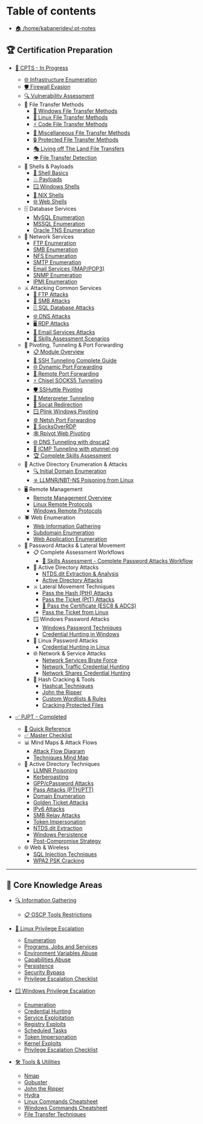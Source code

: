# Table of contents

* [🏠 /home/kabaneridev/.pt-notes](README.md)

## 🏆 Certification Preparation

* [🎯 CPTS - In Progress](CPTS-PREP/README.md)
  * [🌐 Infrastructure Enumeration](CPTS-PREP/footprinting.md)
  * [🛡️ Firewall Evasion](CPTS-PREP/firewall-evasion.md)
  * [🔍 Vulnerability Assessment](CPTS-PREP/vulnerability-assessment.md)
  * 📂 File Transfer Methods
    * [📂 Windows File Transfer Methods](CPTS-PREP/file-transfers/windows-file-transfers.md)
    * [🐧 Linux File Transfer Methods](CPTS-PREP/file-transfers/linux-file-transfers.md)
    * [⚡ Code File Transfer Methods](CPTS-PREP/file-transfers/code-file-transfers.md)
    * [🔀 Miscellaneous File Transfer Methods](CPTS-PREP/file-transfers/miscellaneous-file-transfers.md)
    * [🔒 Protected File Transfer Methods](CPTS-PREP/file-transfers/protected-file-transfers.md)
    * [🎭 Living off The Land File Transfers](CPTS-PREP/file-transfers/living-off-the-land-file-transfers.md)
    * [👁️ File Transfer Detection](CPTS-PREP/file-transfers/file-transfer-detection.md)
  * 🐚 Shells & Payloads
    * [🔧 Shell Basics](CPTS-PREP/shells-payloads/shell-basics.md)
    * [💥 Payloads](CPTS-PREP/shells-payloads/payloads.md)
    * [🪟 Windows Shells](CPTS-PREP/shells-payloads/windows-shells.md)
    * [🐧 NIX Shells](CPTS-PREP/shells-payloads/nix-shells.md)
    * [🌐 Web Shells](CPTS-PREP/shells-payloads/web-shells.md)
  * 🗄️ Database Services
    * [MySQL Enumeration](CPTS-PREP/databases/mysql-enumeration.md)
    * [MSSQL Enumeration](CPTS-PREP/databases/mssql-enumeration.md)
    * [Oracle TNS Enumeration](CPTS-PREP/databases/oracle-enumeration.md)
  * 📁 Network Services
    * [FTP Enumeration](CPTS-PREP/services/ftp-enumeration.md)
    * [SMB Enumeration](CPTS-PREP/services/smb-enumeration.md)
    * [NFS Enumeration](CPTS-PREP/services/nfs-enumeration.md)
    * [SMTP Enumeration](CPTS-PREP/services/smtp-enumeration.md)
    * [Email Services (IMAP/POP3)](CPTS-PREP/services/email-enumeration.md)
    * [SNMP Enumeration](CPTS-PREP/services/snmp-enumeration.md)
    * [IPMI Enumeration](CPTS-PREP/services/ipmi-enumeration.md)
  * ⚔️ Attacking Common Services
    * [📁 FTP Attacks](CPTS-PREP/attacking-common-services/ftp-attacks.md)
    * [🔗 SMB Attacks](CPTS-PREP/attacking-common-services/smb-attacks.md)
    * [🗄️ SQL Database Attacks](CPTS-PREP/attacking-common-services/sql-attacks.md)
    * [🌐 DNS Attacks](CPTS-PREP/attacking-common-services/dns-attacks.md)
    * [🖥️ RDP Attacks](CPTS-PREP/attacking-common-services/rdp-attacks.md)
    * [📧 Email Services Attacks](CPTS-PREP/attacking-common-services/smtp-attacks.md)
    * [🎯 Skills Assessment Scenarios](CPTS-PREP/attacking-common-services/skills-assessment.md)
  * 🔀 Pivoting, Tunneling & Port Forwarding
    * [📋 Module Overview](CPTS-PREP/pivoting-tunneling-port-forwarding/pivoting-overview.md)
    * [🔧 SSH Tunneling Complete Guide](CPTS-PREP/pivoting-tunneling-port-forwarding/ssh-tunneling.md)
    * [🌐 Dynamic Port Forwarding](CPTS-PREP/pivoting-tunneling-port-forwarding/dynamic-port-forwarding.md)
    * [🔄 Remote Port Forwarding](CPTS-PREP/pivoting-tunneling-port-forwarding/remote-port-forwarding.md)
    * [⚡ Chisel SOCKS5 Tunneling](CPTS-PREP/pivoting-tunneling-port-forwarding/chisel-socks5-tunneling.md)
    * [🛡️ SSHuttle Pivoting](CPTS-PREP/pivoting-tunneling-port-forwarding/sshuttle-pivoting.md)
    * [🎯 Meterpreter Tunneling](CPTS-PREP/pivoting-tunneling-port-forwarding/meterpreter-tunneling.md)
    * [🔗 Socat Redirection](CPTS-PREP/pivoting-tunneling-port-forwarding/socat-redirection.md)
    * [🪟 Plink Windows Pivoting](CPTS-PREP/pivoting-tunneling-port-forwarding/plink-windows-pivoting.md)
    * [⚙️ Netsh Port Forwarding](CPTS-PREP/pivoting-tunneling-port-forwarding/netsh-windows-portforward.md)
    * [🔌 SocksOverRDP](CPTS-PREP/pivoting-tunneling-port-forwarding/socksoverrdp-windows-pivoting.md)
    * [🕸️ Rpivot Web Pivoting](CPTS-PREP/pivoting-tunneling-port-forwarding/rpivot-web-pivoting.md)
    * [🌐 DNS Tunneling with dnscat2](CPTS-PREP/pivoting-tunneling-port-forwarding/dnscat2-dns-tunneling.md)
    * [📡 ICMP Tunneling with ptunnel-ng](CPTS-PREP/pivoting-tunneling-port-forwarding/ptunnel-ng-icmp-tunneling.md)
    * [🏆 Complete Skills Assessment](CPTS-PREP/pivoting-tunneling-port-forwarding/skills-assessment-complete-walkthrough.md)
  * 🏰 Active Directory Enumeration & Attacks
    * [🔍 Initial Domain Enumeration](CPTS-PREP/active-directory-enumeration-attacks/initial-enumeration-domain.md)
    * [☣️ LLMNR/NBT-NS Poisoning from Linux](CPTS-PREP/active-directory-enumeration-attacks/llmnr-nbt-ns-poisoning-linux.md)
  * 🖥️ Remote Management
    * [Remote Management Overview](CPTS-PREP/remote-management/remote-management.md)
    * [Linux Remote Protocols](CPTS-PREP/remote-management/linux-remote-protocols.md)
    * [Windows Remote Protocols](CPTS-PREP/remote-management/windows-remote-protocols.md)
  * 🕷️ Web Enumeration
    * [Web Information Gathering](CPTS-PREP/web-enumeration/web-information-gathering.md)
    * [Subdomain Enumeration](CPTS-PREP/web-enumeration/subdomain-enumeration.md)
    * [Web Application Enumeration](CPTS-PREP/web-enumeration/web-application-enumeration.md)
  * 🔐 Password Attacks & Lateral Movement
    * 📋 Complete Assessment Workflows
      * [🎯 Skills Assessment - Complete Password Attacks Workflow](CPTS-PREP/passwords-attacks/skills-assessment-workflow.md)
    * 🎯 Active Directory Attacks
      * [NTDS.dit Extraction & Analysis](CPTS-PREP/passwords-attacks/active-directory-ntds-attacks.md)
      * [Active Directory Attacks](CPTS-PREP/passwords-attacks/active-directory-attacks.md)
    * ⚔️ Lateral Movement Techniques
      * [Pass the Hash (PtH) Attacks](CPTS-PREP/passwords-attacks/pass-the-hash.md)
      * [Pass the Ticket (PtT) Attacks](CPTS-PREP/passwords-attacks/pass-the-ticket.md)
      * [📜 Pass the Certificate (ESC8 & ADCS)](CPTS-PREP/passwords-attacks/pass-the-certificate.md)
      * [Pass the Ticket from Linux](CPTS-PREP/passwords-attacks/pass-the-ticket-linux.md)
    * 🪟 Windows Password Attacks
      * [Windows Password Techniques](CPTS-PREP/passwords-attacks/windows-passwords.md)
      * [Credential Hunting in Windows](CPTS-PREP/passwords-attacks/credential-hunting-windows.md)
    * 🐧 Linux Password Attacks
      * [Credential Hunting in Linux](CPTS-PREP/passwords-attacks/credential-hunting-linux.md)
    * 🌐 Network & Service Attacks
      * [Network Services Brute Force](CPTS-PREP/passwords-attacks/network-services.md)
      * [Network Traffic Credential Hunting](CPTS-PREP/passwords-attacks/credential-hunting-network.md)
      * [Network Shares Credential Hunting](CPTS-PREP/passwords-attacks/credential-hunting-shares.md)
    * 🔨 Hash Cracking & Tools
      * [Hashcat Techniques](CPTS-PREP/passwords-attacks/hashcat.md)
      * [John the Ripper](CPTS-PREP/passwords-attacks/john-the-ripper.md)
      * [Custom Wordlists & Rules](CPTS-PREP/passwords-attacks/custom-wordlists-rules.md)
      * [Cracking Protected Files](CPTS-PREP/passwords-attacks/cracking-protected-files.md)

* [✅ PJPT - Completed](PJPT-prep/README.md)
  * [🎯 Quick Reference](PJPT-prep/PJPT-QUICK-REFERENCE.md)
  * [✅ Master Checklist](PJPT-prep/PJPT-MASTER-CHECKLIST.md)
  * 📊 Mind Maps & Attack Flows
    * [Attack Flow Diagram](PJPT-prep/PJPT-GitBook-MindMap.md)
    * [Techniques Mind Map](PJPT-prep/PJPT-GitBook-Techniques-Map.md)
  * 🎯 Active Directory Techniques
    * [LLMNR Poisoning](PJPT-prep/llmnr-poisoning.md)
    * [Kerberoasting](PJPT-prep/kerberoasting.md)
    * [GPP/cPassword Attacks](PJPT-prep/gpp-cpassword-attacks.md)
    * [Pass Attacks (PTH/PTT)](PJPT-prep/pass-attacks.md)
    * [Domain Enumeration](PJPT-prep/domain-enumeration.md)
    * [Golden Ticket Attacks](PJPT-prep/golden-ticket-attacks.md)
    * [IPv6 Attacks](PJPT-prep/ipv6-attacks.md)
    * [SMB Relay Attacks](PJPT-prep/smb-relay-attacks.md)
    * [Token Impersonation](PJPT-prep/token-impersonation.md)
    * [NTDS.dit Extraction](PJPT-prep/ntds-dit-extraction.md)
    * [Windows Persistence](PJPT-prep/windows-persistence-techniques.md)
    * [Post-Compromise Strategy](PJPT-prep/post-compromise-attack-strategy.md)
  * 🌐 Web & Wireless
    * [SQL Injection Techniques](PJPT-prep/sql-injection-techniques.md)
    * [WPA2 PSK Cracking](PJPT-prep/wpa2-psk-cracking.md)

---

## 🔧 Core Knowledge Areas

* [🔍 Information Gathering](information-gathering.md)
  * [📋 OSCP Tools Restrictions](oscp-tools-restrictions.md)

* [🐧 Linux Privilege Escalation](linux-privilege-escalation/README.md)
  * [Enumeration](linux-privilege-escalation/enumeration.md)
  * [Programs, Jobs and Services](linux-privilege-escalation/programs-jobs-and-services.md)
  * [Environment Variables Abuse](linux-privilege-escalation/environment-variables-abuse.md)
  * [Capabilities Abuse](linux-privilege-escalation/capabilities-abuse.md)
  * [Persistence](linux-privilege-escalation/persistence.md)
  * [Security Bypass](linux-privilege-escalation/security-bypass.md)
  * [Privilege Escalation Checklist](linux-privilege-escalation/checklist.md)

* [🪟 Windows Privilege Escalation](windows-privilege-escalation/README.md)
  * [Enumeration](windows-privilege-escalation/enumeration.md)
  * [Credential Hunting](windows-privilege-escalation/credential-hunting.md)
  * [Service Exploitation](windows-privilege-escalation/service-exploitation.md)
  * [Registry Exploits](windows-privilege-escalation/registry-exploits.md)
  * [Scheduled Tasks](windows-privilege-escalation/scheduled-tasks.md)
  * [Token Impersonation](windows-privilege-escalation/token-impersonation.md)
  * [Kernel Exploits](windows-privilege-escalation/kernel-exploits.md)
  * [Privilege Escalation Checklist](windows-privilege-escalation/checklist.md)

* [🛠️ Tools & Utilities](tools/README.md)
  * [Nmap](tools/nmap.md)
  * [Gobuster](tools/gobuster.md)
  * [John the Ripper](tools/john.md)
  * [Hydra](tools/hydra.md)
  * [Linux Commands Cheatsheet](utilities-scripts-and-payloads/linux-commands.md)
  * [Windows Commands Cheatsheet](utilities-scripts-and-payloads/windows-commands.md)
  * [File Transfer Techniques](utilities-scripts-and-payloads/file-transfers.md) 